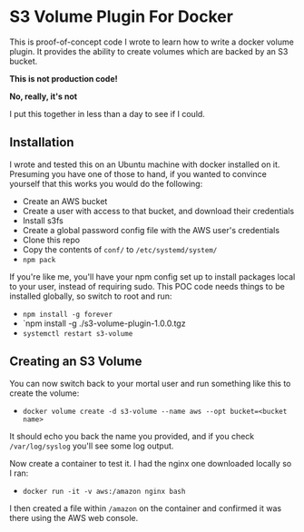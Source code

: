 # S3 Volume Plugin For Docker

This is proof-of-concept code I wrote to learn how to write a docker volume plugin. It provides the ability to create
volumes which are backed by an S3 bucket.

**This is not production code!**

**__No, really, it's not__**

I put this together in less than a day to see if I could.

## Installation

I wrote and tested this on an Ubuntu machine with docker installed on it. Presuming you have one of those to hand, if
you wanted to convince yourself that this works you would do the following:

  * Create an AWS bucket
  * Create a user with access to that bucket, and download their credentials
  * Install s3fs
  * Create a global password config file with the AWS user's credentials
  * Clone this repo
  * Copy the contents of `conf/` to `/etc/systemd/system/`
  * `npm pack`

If you're like me, you'll have your npm config set up to install packages local to your user, instead of requiring sudo.
This POC code needs things to be installed globally, so switch to root and run:

  * `npm install -g forever`
  * `npm install -g ./s3-volume-plugin-1.0.0.tgz
  * `systemctl restart s3-volume`

## Creating an S3 Volume

You can now switch back to your mortal user and run something like this to create the volume:

  * `docker volume create -d s3-volume --name aws --opt bucket=<bucket name>`

It should echo you back the name you provided, and if you check `/var/log/syslog` you'll see some log output.

Now create a container to test it. I had the nginx one downloaded locally so I ran:

  * `docker run -it -v aws:/amazon nginx bash`

I then created a file within `/amazon` on the container and confirmed it was there using the AWS web console.
